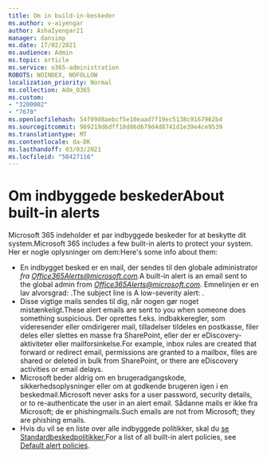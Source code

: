 ```yaml
---
title: Om in build-in-beskeder
ms.author: v-aiyengar
author: AshaIyengar21
manager: dansimp
ms.date: 17/02/2021
ms.audience: Admin
ms.topic: article
ms.service: o365-administration
ROBOTS: NOINDEX, NOFOLLOW
localization_priority: Normal
ms.collection: Adm_O365
ms.custom:
- "3200002"
- "7670"
ms.openlocfilehash: 54f09d8aebcf5e10eaad7f19ec5138c9167962b4
ms.sourcegitcommit: 969219d6dff18d86d679d4d8741d1e39e4ce9539
ms.translationtype: MT
ms.contentlocale: da-DK
ms.lasthandoff: 03/03/2021
ms.locfileid: "50427116"
---
```

# <a name="about-built-in-alerts"></a><span data-ttu-id="3e4a5-102">Om indbyggede beskeder</span><span class="sxs-lookup"><span data-stu-id="3e4a5-102">About built-in alerts</span></span>

<span data-ttu-id="3e4a5-103">Microsoft 365 indeholder et par indbyggede beskeder for at beskytte dit system.</span><span class="sxs-lookup"><span data-stu-id="3e4a5-103">Microsoft 365 includes a few built-in alerts to protect your system.</span></span> <span data-ttu-id="3e4a5-104">Her er nogle oplysninger om dem:</span><span class="sxs-lookup"><span data-stu-id="3e4a5-104">Here's some info about them:</span></span>

- <span data-ttu-id="3e4a5-105">En indbygget besked er en mail, der sendes til den globale administrator *fra Office365Alerts@microsoft.com.*</span><span class="sxs-lookup"><span data-stu-id="3e4a5-105">A built-in alert is an email sent to the global admin from *Office365Alerts@microsoft.com*.</span></span> <span data-ttu-id="3e4a5-106">Emnelinjen er en lav alvorsgrad: <name of alert policy> .</span><span class="sxs-lookup"><span data-stu-id="3e4a5-106">The subject line is A low-severity alert: <name of alert policy>.</span></span>
- <span data-ttu-id="3e4a5-107">Disse vigtige mails sendes til dig, når nogen gør noget mistænkeligt.</span><span class="sxs-lookup"><span data-stu-id="3e4a5-107">These alert emails are sent to you when someone does something suspicious.</span></span> <span data-ttu-id="3e4a5-108">Der oprettes f.eks. indbakkeregler, som videresender eller omdirigerer mail, tilladelser tildeles en postkasse, filer deles eller slettes en masse fra SharePoint, eller der er eDiscovery-aktiviteter eller mailforsinkelse.</span><span class="sxs-lookup"><span data-stu-id="3e4a5-108">For example, inbox rules are created that forward or redirect email, permissions are granted to a mailbox, files are shared or deleted in bulk from SharePoint, or there are eDiscovery activities or email delays.</span></span>
- <span data-ttu-id="3e4a5-109">Microsoft beder aldrig om en brugeradgangskode, sikkerhedsoplysninger eller om at godkende brugeren igen i en beskedmail.</span><span class="sxs-lookup"><span data-stu-id="3e4a5-109">Microsoft never asks for a user password, security details, or to re-authenticate the user in an alert email.</span></span> <span data-ttu-id="3e4a5-110">Sådanne mails er ikke fra Microsoft; de er phishingmails.</span><span class="sxs-lookup"><span data-stu-id="3e4a5-110">Such emails are not from Microsoft; they are phishing emails.</span></span>
- <span data-ttu-id="3e4a5-111">Hvis du vil se en liste over alle indbyggede politikker, skal du [se Standardbeskedpolitikker.](https://go.microsoft.com/fwlink/?linkid=2103170)</span><span class="sxs-lookup"><span data-stu-id="3e4a5-111">For a list of all built-in alert policies, see [Default alert policies](https://go.microsoft.com/fwlink/?linkid=2103170).</span></span>